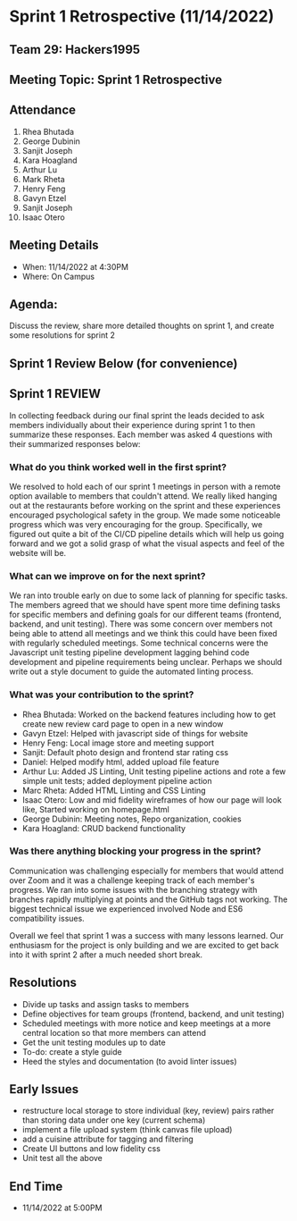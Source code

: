 # Sprint 1 Retrospective (11/14/2022)

## Team 29: Hackers1995

## Meeting Topic: Sprint 1 Retrospective

## Attendance

1. Rhea Bhutada
2. George Dubinin
3. Sanjit Joseph
4. Kara Hoagland
5. Arthur Lu
6. Mark Rheta
7. Henry Feng
8. Gavyn Etzel
9. Sanjit Joseph
10. Isaac Otero

## Meeting Details

-   When: 11/14/2022 at 4:30PM
-   Where: On Campus

## Agenda:

Discuss the review, share more detailed thoughts on sprint 1, and create some resolutions for sprint 2

## Sprint 1 Review Below (for convenience)

## Sprint 1 REVIEW

In collecting feedback during our final sprint the leads decided to ask members individually about their experience during sprint 1 to then summarize these responses. Each member was asked 4 questions with their summarized responses below:

### What do you think worked well in the first sprint?

We resolved to hold each of our sprint 1 meetings in person with a remote option available to members that couldn't attend. We really liked hanging out at the restaurants before working on the sprint and these experiences encouraged psychological safety in the group. We made some noticeable progress which was very encouraging for the group. Specifically, we figured out quite a bit of the CI/CD pipeline details which will help us going forward and we got a solid grasp of what the visual aspects and feel of the website will be.

### What can we improve on for the next sprint?

We ran into trouble early on due to some lack of planning for specific tasks. The members agreed that we should have spent more time defining tasks for specific members and defining goals for our different teams (frontend, backend, and unit testing). There was some concern over members not being able to attend all meetings and we think this could have been fixed with regularly scheduled meetings. Some technical concerns were the Javascript unit testing pipeline development lagging behind code development and pipeline requirements being unclear. Perhaps we should write out a style document to guide the automated linting process.

### What was your contribution to the sprint?

-   Rhea Bhutada: Worked on the backend features including how to get create new review card page to open in a new window
-   Gavyn Etzel: Helped with javascript side of things for website
-   Henry Feng: Local image store and meeting support
-   Sanjit: Default photo design and frontend star rating css
-   Daniel: Helped modify html, added upload file feature
-   Arthur Lu: Added JS Linting, Unit testing pipeline actions and rote a few simple unit tests; added deployment pipeline action
-   Marc Rheta: Added HTML Linting and CSS Linting
-   Isaac Otero: Low and mid fidelity wireframes of how our page will look like, Started working on homepage.html
-   George Dubinin: Meeting notes, Repo organization, cookies
-   Kara Hoagland: CRUD backend functionality

### Was there anything blocking your progress in the sprint?

Communication was challenging especially for members that would attend over Zoom and it was a challenge keeping track of each member's progress. We ran into some issues with the branching strategy with branches rapidly multiplying at points and the GitHub tags not working. The biggest technical issue we experienced involved Node and ES6 compatibility issues.

Overall we feel that sprint 1 was a success with many lessons learned. Our enthusiasm for the project is only building and we are excited to get back into it with sprint 2 after a much needed short break.

## Resolutions

-   Divide up tasks and assign tasks to members
-   Define objectives for team groups (frontend, backend, and unit testing)
-   Scheduled meetings with more notice and keep meetings at a more central location so that more members can attend
-   Get the unit testing modules up to date
-   To-do: create a style guide
-   Heed the styles and documentation (to avoid linter issues)

## Early Issues

-   restructure local storage to store individual (key, review) pairs rather than storing data under one key (current schema)
-   implement a file upload system (think canvas file upload)
-   add a cuisine attribute for tagging and filtering
-   Create UI buttons and low fidelity css
-   Unit test all the above

## End Time

-   11/14/2022 at 5:00PM
